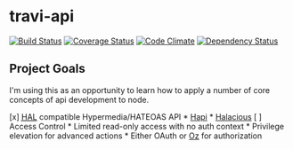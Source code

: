travi-api
=========

[![Build Status](https://img.shields.io/travis/travi/travi-api.svg?style=flat)](https://travis-ci.org/travi/travi-api)
[![Coverage Status](https://img.shields.io/coveralls/travi/travi-api.svg?style=flat)](https://coveralls.io/r/travi/travi-api?branch=master)
[![Code Climate](https://img.shields.io/codeclimate/github/travi/travi-api.svg?style=flat)](https://codeclimate.com/github/travi/travi-api)
[![Dependency Status](https://img.shields.io/gemnasium/travi/travi-api.svg?style=flat)](https://gemnasium.com/travi/travi-api)

## Project Goals

I'm using this as an opportunity to learn how to apply a number of core concepts of api development to node.

[x] <abbr title="Hypertext Application Language">[HAL](http://stateless.co/hal_specification.html)</abbr> compatible Hypermedia/HATEOAS API
    * [Hapi](http://hapijs.com/)
    * [Halacious](https://github.com/bleupen/halacious)
[ ] Access Control
    * Limited read-only access with no auth context
    * Privilege elevation for advanced actions
        * Either OAuth or [Oz](https://github.com/hueniverse/oz) for authorization
